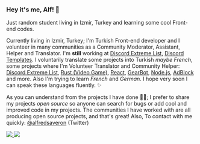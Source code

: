 ### Hey it's me, Alf! 👋
Just random student living in Izmir, Turkey and learning some cool Front-end codes.

Currently living in Izmir, Turkey; I'm Turkish Front-end developer and I volunteer in many communities as a Community Moderator, Assistant, Helper and Translator. I'm **still** working at [Discord Extreme List](https://discordextremelist.xyz), [Discord Templates](https://temp.gg). I voluntarily translate some projects into Turkish *maybe French*, some projects where I'm Volunteer Translator and Community Helper: [Discord Extreme List](https://discordextremelist.xyz), [Rust (Video Game)](https://rust.facepunch.com/), [React](https://facebook.github.io/react/), [GearBot](https://gearbot.rocks/), [Node.js](https://nodejs.org/), [AdBlock](https://getadblock.com/) and more. Also I'm trying to learn *French* and *German*. I hope very soon I can speak these languages fluently. ✨

As you can understand from the projects I have done 👨‍💻; I prefer to share my projects *open source* so anyone can search for bugs or add cool and improved code in my projects. The communities I have worked with are all producing open source projects, and that's great! Also, To contact with me quickly: [@alfredsaveron](https://twitter.com/alfredsaveron) (Twitter)

<a href="https://github.com/alfredsaveron">
  <img src="https://github-readme-stats.vercel.app/api?username=alfredsaveron&count_private=true&hide_border=true&show_icons=true&include_all_commits=true&bg_color=0d1117&title_color=a2bfec&text_color=FFFFFF&icon_color=9fbceb">
<img src="https://github-readme-stats.vercel.app/api/top-langs/?username=alfredsaveron&layout=compact&theme=nord&hide_border=true&bg_color=0d1117&border_radius=6&title_color=a2bfec&count_private=true">
</a>
